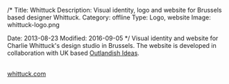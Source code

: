 /*
Title: Whittuck
Description: Visual identity, logo and website for Brussels based designer Whittuck.
Category: offline
Type: Logo, website
Image: whittuck-logo.png

Date: 2013-08-23
Modified: 2016-09-05
*/
Visual identity and website for Charlie Whittuck's design studio in Brussels. 
The website is developed in collaboration with UK based <a href="http://outlandishideas.co.uk/" target="_blank">Outlandish Ideas</a>.
  
<br>
<a href="http://whittuck.com" target="_blank">whittuck.com</a>